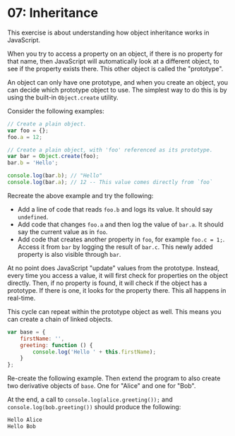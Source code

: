 # 07: Inheritance

This exercise is about understanding how object inheritance works in JavaScript.

When you try to access a property on an object, if there is no property for that
name, then JavaScript will automatically look at a different object, to see
if the property exists there. This other object is called the "prototype".

An object can only have one prototype, and when you create an object, you
can decide which prototype object to use. The simplest way to do this
is by using the built-in `Object.create` utility.

Consider the following examples:

```js
// Create a plain object.
var foo = {};
foo.a = 12;

// Create a plain object, with 'foo' referenced as its prototype.
var bar = Object.create(foo);
bar.b = 'Hello';

console.log(bar.b); // "Hello"
console.log(bar.a); // 12 -- This value comes directly from `foo`
```

Recreate the above example and try the following:

* Add a line of code that reads `foo.b` and logs its value.
  It should say `undefined`.
* Add code that changes `foo.a` and then log the value of `bar.a`.
  It should say the current value as in `foo`.
* Add code that creates another property in `foo`, for example `foo.c = 1;`.
  Access it from `bar` by logging the result of `bar.c`.
  This newly added property is also visible through `bar`.

At no point does JavaScript "update" values from the prototype.
Instead, every time you access a value, it will first check for
properties on the object directly. Then, if no property is found,
it will check if the object has a prototype. If there is one, it
looks for the property there. This all happens in real-time.

This cycle can repeat within the prototype object as well.
This means you can create a chain of linked objects.

```js
var base = {
	firstName: '',
	greeting: function () {
		console.log('Hello ' + this.firstName);
	}
};
```

Re-create the following example. Then extend the program to also
create two derivative objects of `base`. One for "Alice" and one
for "Bob".

At the end, a call to `console.log(alice.greeting());` and
`console.log(bob.greeting())` should produce the following:

```js
Hello Alice
Hello Bob
```
